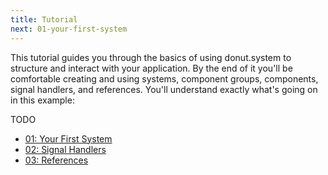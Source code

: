 ```yaml
---
title: Tutorial
next: 01-your-first-system
---
```


This tutorial guides you through the basics of using donut.system to structure
and interact with your application. By the end of it you'll be comfortable
creating and using systems, component groups, components, signal handlers, and
references. You'll understand exactly what's going on in this example:

TODO

* [01: Your First System](01-your-first-system)
* [02: Signal Handlers](01-your-first-system)
* [03: References](01-your-first-system)
